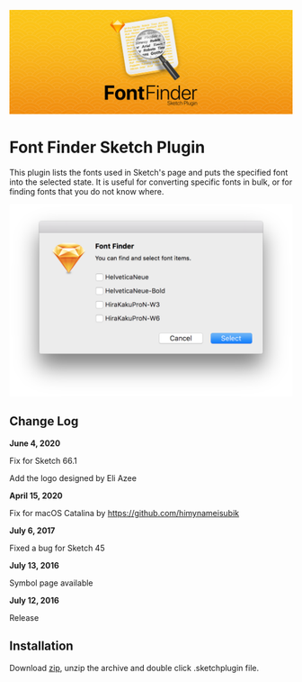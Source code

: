 ![Logo designed by Eli Azee](FontFinder-Logo-V1.jpg)


# Font Finder Sketch Plugin

This plugin lists the fonts used in Sketch's page and puts the specified font into the selected state. It is useful for converting specific fonts in bulk, or for finding fonts that you do not know where.


![Screenshot](screenshot.png)


## Change Log

**June 4, 2020**

Fix for Sketch 66.1

Add the logo designed by Eli Azee

**April 15, 2020**

Fix for macOS Catalina by https://github.com/himynameisubik

**July 6, 2017**

Fixed a bug for Sketch 45

**July 13, 2016**

Symbol page available

**July 12, 2016**

Release


## Installation

Download [zip](https://github.com/ukn530/FontFinder/archive/master.zip), unzip the archive and double click .sketchplugin file.
